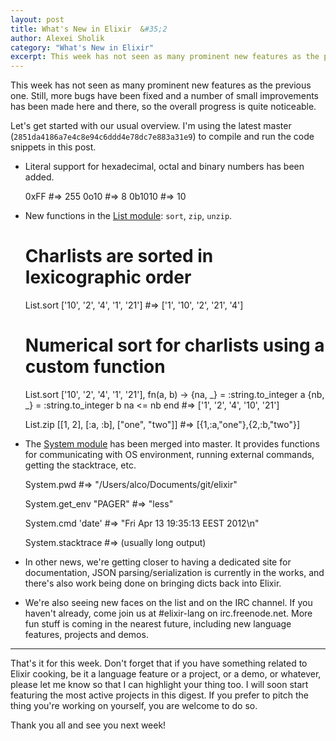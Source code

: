```yaml
---
layout: post
title: What's New in Elixir  &#35;2
author: Alexei Sholik
category: "What's New in Elixir"
excerpt: This week has not seen as many prominent new features as the previous one. Still, more bugs have been fixed and a number of small improvements has been made here and there, so the overall progress is quite noticeable.
---
```

This week has not seen as many prominent new features as the previous one. Still, more bugs have been fixed and a number of small improvements has been made here and there, so the overall progress is quite noticeable.

Let's get started with our usual overview. I'm using the latest master (`2851da4186a7e4c8e94c6ddd4e78dc7e883a31e9`) to compile and run the code snippets in this post.

* Literal support for hexadecimal, octal and binary numbers has been added.

    0xFF    #=> 255
    0o10    #=> 8
    0b1010  #=> 10

* New functions in the [List module](https://github.com/elixir-lang/elixir/blob/master/lib/list.ex): `sort`, `zip`, `unzip`.

    # Charlists are sorted in lexicographic order
    List.sort ['10', '2', '4', '1', '21']
    #=> ['1', '10', '2', '21', '4']

    # Numerical sort for charlists using a custom function
    List.sort ['10', '2', '4', '1', '21'], fn(a, b) ->
      {na, _} = :string.to_integer a
      {nb, _} = :string.to_integer b
      na <= nb
    end
    #=> ['1', '2', '4', '10', '21']

    List.zip [[1, 2], [:a, :b], ["one", "two"]]
    #=> [{1,:a,"one"},{2,:b,"two"}]

* The [System module](https://github.com/elixir-lang/elixir/blob/master/lib/system.ex) has been merged into master. It provides functions for communicating with OS environment, running external commands, getting the stacktrace, etc.

    System.pwd
    #=> "/Users/alco/Documents/git/elixir"

    System.get_env "PAGER"
    #=> "less"

    System.cmd 'date'
    #=> "Fri Apr 13 19:35:13 EEST 2012\n"

    System.stacktrace
    #=> (usually long output)

* In other news, we're getting closer to having a dedicated site for documentation, JSON parsing/serialization is currently in the works, and there's also work being done on bringing dicts back into Elixir.

* We're also seeing new faces on the list and on the IRC channel. If you haven't already, come join us at #elixir-lang on irc.freenode.net. More fun stuff is coming in the nearest future, including new language features, projects and demos.

---

That's it for this week. Don't forget that if you have something related to Elixir cooking, be it a language feature or a project, or a demo, or whatever, please let me know so that I can highlight your thing too. I will soon start featuring the most active projects in this digest. If you prefer to pitch the thing you're working on yourself, you are welcome to do so.

Thank you all and see you next week!
